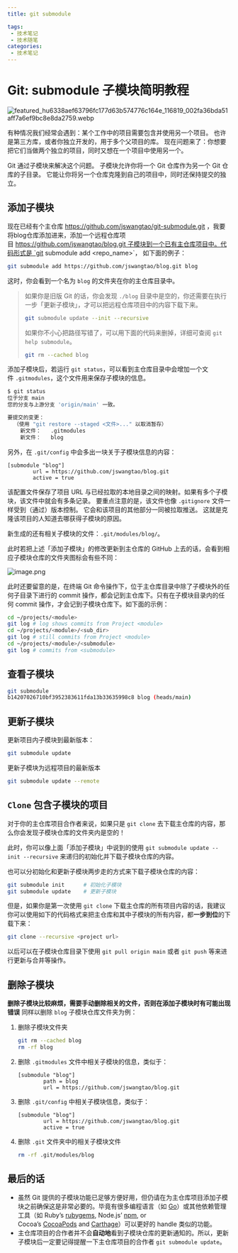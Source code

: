 ```yaml
---
title: git submodule

tags:
 - 技术笔记
 - 技术随笔
categories:
 - 技术笔记
---
```

# Git: submodule 子模块简明教程

![featured_hu6338aef63796fc177d63b574776c164e_116819_002fa36bda51aff7a6ef9bc8e8da2759.webp](https://cdn.jsdelivr.net/gh/jswangtao/imgsbed/posts/20250526141912.webp)

有种情况我们经常会遇到：某个工作中的项目需要包含并使用另一个项目。 也许是第三方库，或者你独立开发的，用于多个父项目的库。 现在问题来了：你想要把它们当做两个独立的项目，同时又想在一个项目中使用另一个。

Git 通过子模块来解决这个问题。 子模块允许你将一个 Git 仓库作为另一个 Git 仓库的子目录。 它能让你将另一个仓库克隆到自己的项目中，同时还保持提交的独立。

## 添加子模块

现在已经有个主仓库  https://github.com/jswangtao/git-submodule.git  ，我要将blog仓库添加进来，添加一个远程仓库项目 https://github.com/jswangtao/blog.git 子模块到一个已有主仓库项目中。代码形式是 `git submodule add <url> <repo_name>`， 如下面的例子：

```bash
git submodule add https://github.com/jswangtao/blog.git blog
```

这时，你会看到一个名为 `blog` 的文件夹在你的主仓库目录中。

> 如果你是旧版 Git 的话，你会发现 `./blog` 目录中是空的，你还需要在执行一步「更新子模块」，才可以把远程仓库项目中的内容下载下来。
> 
> ```bash
> git submodule update --init --recursive
> ```
> 
> 如果你不小心把路径写错了，可以用下面的代码来删掉，详细可查阅 `git help submodule`。
> 
> ```bash
> git rm --cached blog
> ```

添加子模块后，若运行 `git status`，可以看到主仓库目录中会增加一个文件 `.gitmodules`，这个文件用来保存子模块的信息。

```bash
$ git status
位于分支 main
您的分支与上游分支 'origin/main' 一致。

要提交的变更：
  （使用 "git restore --staged <文件>..." 以取消暂存）
	新文件：   .gitmodules
	新文件：   blog
```

另外，在 `.git/config` 中会多出一块关于子模块信息的内容：

```fallback
[submodule "blog"]
        url = https://github.com/jswangtao/blog.git
        active = true
```

该配置文件保存了项目 URL 与已经拉取的本地目录之间的映射。如果有多个子模块，该文件中就会有多条记录。 要重点注意的是，该文件也像 `.gitignore` 文件一样受到（通过）版本控制。 它会和该项目的其他部分一同被拉取推送。 这就是克隆该项目的人知道去哪获得子模块的原因。

新生成的还有相关子模块的文件：`.git/modules/blog/`。

此时若把上述「添加子模块」的修改更新到主仓库的 GitHub 上去的话，会看到相应子模块仓库的文件夹图标会有些不同：

![image.png](https://cdn.jsdelivr.net/gh/jswangtao/imgsbed/posts/20250526152306.png)

此时还要留意的是，在终端 Git 命令操作下，位于主仓库目录中除了子模块外的任何子目录下进行的 commit 操作，都会记到主仓库下。只有在子模块目录内的任何 commit 操作，才会记到子模块仓库下。如下面的示例：

```bash
cd ~/projects/<module>
git log # log shows commits from Project <module>
cd ~/projects/<module>/<sub_dir>
git log # still commits from Project <module>
cd ~/projects/<module>/<submodule>
git log # commits from <submodule>
```

## 查看子模块

```bash
git submodule
b14207026710bf3952383611fda13b33635998c8 blog (heads/main)
```

## 更新子模块

更新项目内子模块到最新版本：

```bash
git submodule update
```

更新子模块为远程项目的最新版本

```bash
git submodule update --remote
```

## `Clone` 包含子模块的项目

对于你的主仓库项目合作者来说，如果只是 `git clone` 去下载主仓库的内容，那么你会发现子模块仓库的文件夹内是空的！

此时，你可以像上面「添加子模块」中说到的使用 `git submodule update --init --recursive` 来递归的初始化并下载子模块仓库的内容。

也可以分初始化和更新子模块两步走的方式来下载子模块仓库的内容：

```bash
git submodule init		# 初始化子模块
git submodule update	# 更新子模块
```

但是，如果你是第一次使用 `git clone` 下载主仓库的所有项目内容的话，我建议你可以使用如下的代码格式来把主仓库和其中子模块的所有内容，都**一步到位**的下载下来：

```bash
git clone --recursive <project url>
```

以后可以在子模块仓库目录下使用 `git pull origin main` 或者 `git push` 等来进行更新与合并等操作。

## 删除子模块

**删除子模块比较麻烦，需要手动删除相关的文件，否则在添加子模块时有可能出现错误** 同样以删除 `blog` 子模块仓库文件夹为例：

1. 删除子模块文件夹
    
    ```bash
   git rm --cached blog
   rm -rf blog
    ```
    
2. 删除 `.gitmodules` 文件中相关子模块的信息，类似于：
    
    ```fallback
    [submodule "blog"]
            path = blog
            url = https://github.com/jswangtao/blog.git
    ```
    
3. 删除 `.git/config` 中相关子模块信息，类似于：
    
    ```fallback
    [submodule "blog"]
            url = https://github.com/jswangtao/blog.git
            active = true
    ```
    
4. 删除 `.git` 文件夹中的相关子模块文件
    
    ```bash
    rm -rf .git/modules/blog
    ```
    

## 最后的话

- 虽然 Git 提供的子模块功能已足够方便好用，但仍请在为主仓库项目添加子模块之前确保这是非常必要的。毕竟有很多编程语言（如 [Go](https://golang.org/)）或其他依赖管理工具（如 Ruby’s [rubygems](http://guides.rubygems.org/), Node.js’ [npm](https://docs.npmjs.com/getting-started/what-is-npm), or Cocoa’s [CocoaPods](https://cocoapods.org/about) and [Carthage](https://github.com/Carthage/Carthage)）可以更好的 handle 类似的功能。
- 主仓库项目的合作者并不会**自动地**看到子模块仓库的更新通知的。所以，更新子模块后一定要记得提醒一下主仓库项目的合作者 `git submodule update`。
